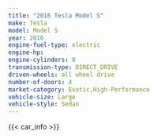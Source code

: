 ```yaml
---
title: "2016 Tesla Model S"
make: Tesla
model: Model S
year: 2016
engine-fuel-type: electric
engine-hp: 
engine-cylinders: 0
transmission-type: DIRECT_DRIVE
driven-wheels: all wheel drive
number-of-doors: 4
market-category: Exotic,High-Performance
vehicle-size: Large
vehicle-style: Sedan
---
```


{{< car_info >}}
